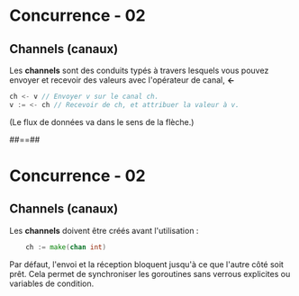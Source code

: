 <!-- .slide: class="with-code" -->

# Concurrence - 02

## Channels (canaux)

Les **channels** sont des conduits typés à travers lesquels vous pouvez envoyer et recevoir des valeurs avec l'opérateur de canal, **<-**

```Go
ch <- v // Envoyer v sur le canal ch.
v := <- ch // Recevoir de ch, et attribuer la valeur à v.
```

<!-- .element: class="big-code" -->

(Le flux de données va dans le sens de la flèche.)

##==##

<!-- .slide: class="with-code" -->

# Concurrence - 02

## Channels (canaux)

Les **channels** doivent être créés avant l'utilisation :

```Go
    ch := make(chan int)
```

<!-- .element: class="big-code" -->

Par défaut, l'envoi et la réception bloquent jusqu'à ce que l'autre côté soit prêt. Cela permet de synchroniser les goroutines sans verrous explicites ou variables de condition.
